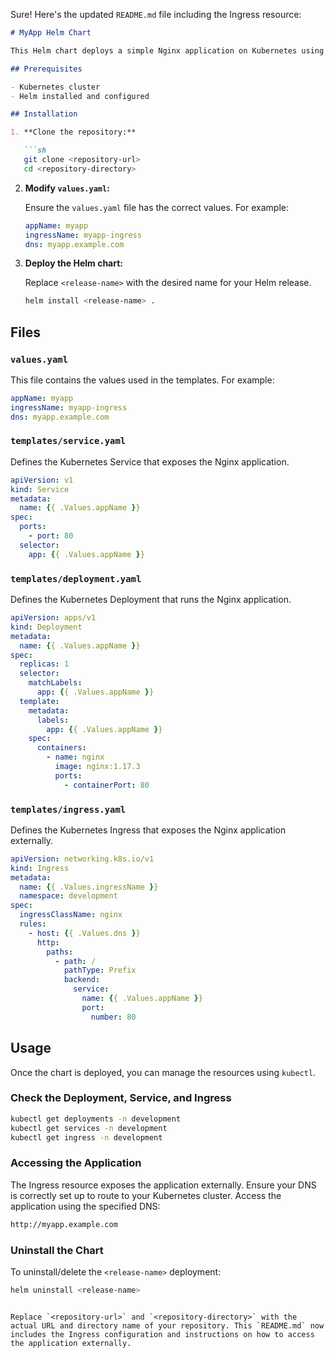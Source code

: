 Sure! Here's the updated `README.md` file including the Ingress resource:

```markdown
# MyApp Helm Chart

This Helm chart deploys a simple Nginx application on Kubernetes using a Service, Deployment, and Ingress.

## Prerequisites

- Kubernetes cluster
- Helm installed and configured

## Installation

1. **Clone the repository:**

   ```sh
   git clone <repository-url>
   cd <repository-directory>
   ```

2. **Modify `values.yaml`:**

   Ensure the `values.yaml` file has the correct values. For example:

   ```yaml
   appName: myapp
   ingressName: myapp-ingress
   dns: myapp.example.com
   ```

3. **Deploy the Helm chart:**

   Replace `<release-name>` with the desired name for your Helm release.

   ```sh
   helm install <release-name> .
   ```

## Files

### `values.yaml`

This file contains the values used in the templates. For example:

```yaml
appName: myapp
ingressName: myapp-ingress
dns: myapp.example.com
```

### `templates/service.yaml`

Defines the Kubernetes Service that exposes the Nginx application.

```yaml
apiVersion: v1
kind: Service
metadata:
  name: {{ .Values.appName }}
spec:
  ports:
    - port: 80
  selector:
    app: {{ .Values.appName }}
```

### `templates/deployment.yaml`

Defines the Kubernetes Deployment that runs the Nginx application.

```yaml
apiVersion: apps/v1
kind: Deployment
metadata:
  name: {{ .Values.appName }}
spec:
  replicas: 1
  selector:
    matchLabels:
      app: {{ .Values.appName }}
  template:
    metadata:
      labels:
        app: {{ .Values.appName }}
    spec:
      containers:
        - name: nginx
          image: nginx:1.17.3
          ports:
            - containerPort: 80
```

### `templates/ingress.yaml`

Defines the Kubernetes Ingress that exposes the Nginx application externally.

```yaml
apiVersion: networking.k8s.io/v1
kind: Ingress
metadata:
  name: {{ .Values.ingressName }}
  namespace: development
spec:
  ingressClassName: nginx
  rules:
    - host: {{ .Values.dns }}
      http:
        paths:
          - path: /
            pathType: Prefix
            backend:
              service:
                name: {{ .Values.appName }}
                port:
                  number: 80
```

## Usage

Once the chart is deployed, you can manage the resources using `kubectl`. 

### Check the Deployment, Service, and Ingress

```sh
kubectl get deployments -n development
kubectl get services -n development
kubectl get ingress -n development
```

### Accessing the Application

The Ingress resource exposes the application externally. Ensure your DNS is correctly set up to route to your Kubernetes cluster. Access the application using the specified DNS:

```sh
http://myapp.example.com
```

### Uninstall the Chart

To uninstall/delete the `<release-name>` deployment:

```sh
helm uninstall <release-name>
```

```

Replace `<repository-url>` and `<repository-directory>` with the actual URL and directory name of your repository. This `README.md` now includes the Ingress configuration and instructions on how to access the application externally.